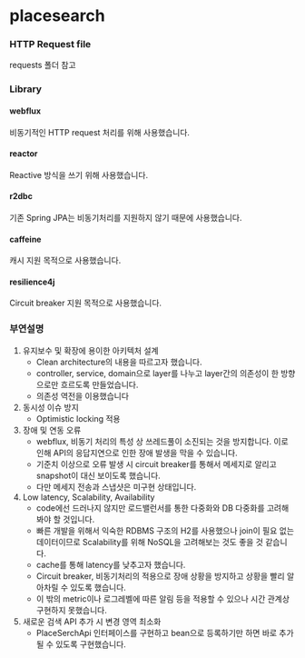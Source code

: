 # placesearch

### HTTP Request file
requests 폴더 참고

### Library
#### webflux
비동기적인 HTTP request 처리를 위해 사용했습니다.

#### reactor
Reactive 방식을 쓰기 위해 사용했습니다.

#### r2dbc
기존 Spring JPA는 비동기처리를 지원하지 않기 때문에 사용했습니다.

#### caffeine
캐시 지원 목적으로 사용했습니다.

#### resilience4j
Circuit breaker 지원 목적으로 사용했습니다.

### 부연설명
1. 유지보수 및 확장에 용이한 아키텍처 설계
   * Clean architecture의 내용을 따르고자 했습니다.
   * controller, service, domain으로 layer를 나누고 layer간의 의존성이 한 방향으로만 흐르도록 만들었습니다.
   * 의존성 역전을 이용했습니다
2. 동시성 이슈 방지
   * Optimistic locking 적용
3. 장애 및 연동 오류
   * webflux, 비동기 처리의 특성 상 쓰레드풀이 소진되는 것을 방지합니다. 이로 인해 API의 응답지연으로 인한 장애 발생을 막을 수 있습니다.
   * 기준치 이상으로 오류 발생 시 circuit breaker를 통해서 메세지로 알리고 snapshot이 대신 보이도록 했습니다.
   * 다만 메세지 전송과 스냅샷은 미구현 상태입니다. 
4. Low latency, Scalability, Availability
   * code에선 드러나지 않지만 로드밸런서를 통한 다중화와 DB 다중화를 고려해봐야 할 것입니다.
   * 빠른 개발을 위해서 익숙한 RDBMS 구조의 H2를 사용했으나 join이 필요 없는 데이터이므로 Scalability를 위해 NoSQL을 고려해보는 것도 좋을 것 같습니다.
   * cache를 통해 latency를 낮추고자 했습니다.
   * Circuit breaker, 비동기처리의 적용으로 장애 상황을 방지하고 상황을 빨리 알아차릴 수 있도록 했습니다.
   * 이 밖의 metric이나 로그레벨에 따른 알림 등을 적용할 수 있으나 시간 관계상 구현하지 못했습니다.
5. 새로운 검색 API 추가 시 변경 영역 최소화
   * PlaceSerchApi 인터페이스를 구현하고 bean으로 등록하기만 하면 바로 추가될 수 있도록 구현했습니다.

